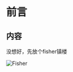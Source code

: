 # 前言



## 内容



没想好，先放个fisher镇楼



![Fisher](https://cdn.jsdelivr.net/gh/Eurekaimer/MyIMGs@main/img/R.A.Fisher.jpg)